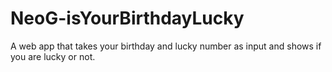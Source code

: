 # NeoG-isYourBirthdayLucky
A web app that takes your birthday and lucky number as input and shows if you are lucky or not.
